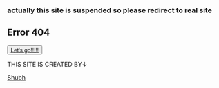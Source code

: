 <h3>actually this site is suspended so please redirect to real site</h3>
</head><body><h2>Error 404</h2><button><a href="http://shubhrai.rf.gd">Let's go!!!!!</a></button>


<p>THIS SITE IS CREATED BY↓<p><p><a href="https://instagram.com/shubh.rai1">Shubh </a></p>


